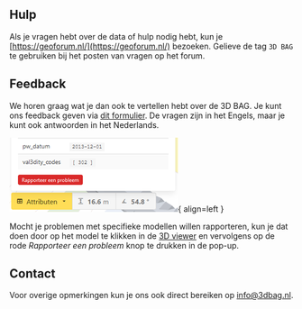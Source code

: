 ## Hulp

Als je vragen hebt over de data of hulp nodig hebt, kun je [https://geoforum.nl/](https://geoforum.nl/) bezoeken. Gelieve de tag `3D BAG` te gebruiken bij het posten van vragen op het forum.

## Feedback

We horen graag wat je dan ook te vertellen hebt over de 3D BAG. Je kunt ons feedback geven via [dit formulier](https://forms.gle/N1FPRp3RG45EaBjUA). De vragen zijn in het Engels, maar je kunt ook antwoorden in het Nederlands.

![report_issue](images/report_issue.png){ align=left }

Mocht je problemen met specifieke modellen willen rapporteren, kun je dat doen door op het model te klikken in de [3D viewer](https://3dbag.nl/en/viewer) en vervolgens op de rode *Rapporteer een probleem* knop te drukken in de pop-up.

## Contact

Voor overige opmerkingen kun je ons ook direct bereiken op <a href="mailto:info@3dbag.nl">info@3dbag.nl</a>.
